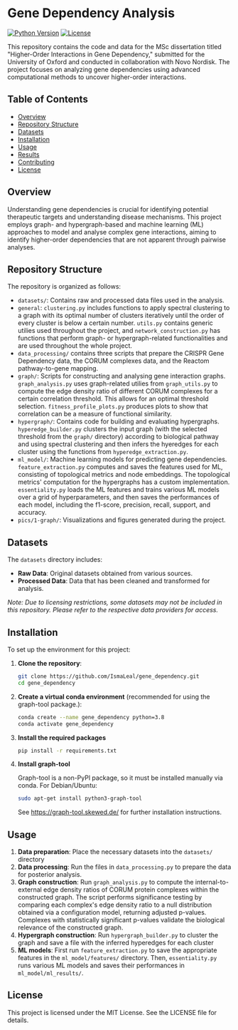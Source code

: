 # Gene Dependency Analysis

[![Python Version](https://img.shields.io/badge/python-3.8%2B-blue)](https://www.python.org/downloads/)
[![License](https://img.shields.io/badge/license-MIT-green)](LICENSE)

This repository contains the code and data for the MSc dissertation titled "Higher-Order Interactions in Gene Dependency," submitted for the University of Oxford and conducted in collaboration with Novo Nordisk. The project focuses on analyzing gene dependencies using advanced computational methods to uncover higher-order interactions.

## Table of Contents

- [Overview](#overview)
- [Repository Structure](#repository-structure)
- [Datasets](#datasets)
- [Installation](#installation)
- [Usage](#usage)
- [Results](#results)
- [Contributing](#contributing)
- [License](#license)

## Overview

Understanding gene dependencies is crucial for identifying potential therapeutic targets and understanding disease mechanisms. This project employs graph- and hypergraph-based and machine learning (ML) approaches to model and analyse complex gene interactions, aiming to identify higher-order dependencies that are not apparent through pairwise analyses.

## Repository Structure

The repository is organized as follows:

- `datasets/`: Contains raw and processed data files used in the analysis.
- `general`: `clustering.py` includes functions to apply spectral clustering to a graph with its optimal number of clusters iteratively until the order of every cluster is below a certain number. `utils.py` contains generic utilies used throughout the project, and `network_construction.py` has functions that perform graph- or hypergraph-related functionalities and are used throughout the whole project.
- `data_processing/` contains three scripts that prepare the CRISPR Gene Dependency data, the CORUM complexes data, and the Reactom pathway-to-gene mapping.
- `graph/`: Scripts for constructing and analysing gene interaction graphs. `graph_analysis.py` uses graph-related utilies from `graph_utils.py` to compute the edge density ratio of different CORUM complexes for a certain correlation threshold. This allows for an optimal threshold selection. `fitness_profile_plots.py` produces plots to show that correlation can be a measure of functional similarity.
- `hypergraph/`: Contains code for building and evaluating hypergraphs. `hyperedge_builder.py` clusters the input graph (with the selected threshold from the `graph/` directory) according to biological pathway and using spectral clustering and then infers the hyeredges for each cluster using the functions from `hyperedge_extraction.py`.
- `ml_model/`: Machine learning models for predicting gene dependencies. `feature_extraction.py` computes and saves the features used for ML, consisting of topological metrics and node embeddings. The topological metrics' computation for the hypergraphs has a custom implementation. `essentiality.py` loads the ML features and trains various ML models over a grid of hyperparameters, and then saves the performances of each model, including the f1-score, precision, recall, support, and accuracy.
- `pics/1-graph/`: Visualizations and figures generated during the project.

## Datasets

The `datasets` directory includes:

- **Raw Data**: Original datasets obtained from various sources.
- **Processed Data**: Data that has been cleaned and transformed for analysis.

*Note: Due to licensing restrictions, some datasets may not be included in this repository. Please refer to the respective data providers for access.*

## Installation

To set up the environment for this project:

1. **Clone the repository**:

   ```bash
   git clone https://github.com/IsmaLeal/gene_dependency.git
   cd gene_dependency
   ```

2. **Create a virtual conda environment** (recommended for using the graph-tool package.):
   
   ```bash
   conda create --name gene_dependency python=3.8
   conda activate gene_dependency
   ```

3. **Install the required packages**
   
   ```bash
   pip install -r requirements.txt
   ```

4. **Install graph-tool**

   Graph-tool is a non-PyPl package, so it must be installed manually via conda. For Debian/Ubuntu:
    ```bash
    sudo apt-get install python3-graph-tool
    ```
   See https://graph-tool.skewed.de/ for further installation instructions.

## Usage

1. **Data preparation**: Place the necessary datasets into the `datasets/` directory
2. **Data processing**: Run the files in `data_processing.py` to prepare the data for posterior analysis.
3. **Graph construction**: Run `graph_analysis.py` to compute the internal-to-external edge density ratios of CORUM protein complexes within the constructed graph. The script performs significance testing by comparing each complex's edge density ratio to a null distribution obtained via a configuration model, returning adjusted p-values. Complexes with statistically significant p-values validate the biological relevance of the constructed graph.
4. **Hypergraph construction**: Run `hypergraph_builder.py` to cluster the graph and save a file with the inferred hyperedges for each cluster
5. **ML models**: First run `feature_extraction.py` to save the appropriate features in the `ml_model/features/` directory. Then, `essentiality.py` runs various ML models and saves their performances in `ml_model/ml_results/`.

## License
This project is licensed under the MIT License. See the LICENSE file for details.
